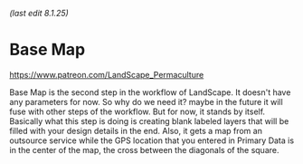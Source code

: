 *(last edit 8.1.25)*

# Base Map 
https://www.patreon.com/LandScape_Permaculture

Base Map is the second step in the workflow of LandScape. It doesn't have any parameters for now. 
So why do we need it? maybe in the future it will fuse with other steps of the workflow. But for now, it stands by itself. 
Basically what this step is doing is creating blank labeled layers that will be filled with your design details in the end. Also, it gets a map from an outsource service while the GPS location that you entered in Primary Data is in the center of the map, the cross between the diagonals of the square.  
